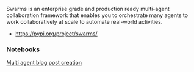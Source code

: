 Swarms is an enterprise grade and production ready multi-agent collaboration framework that enables you to orchestrate many agents to work collaboratively at scale to automate real-world activities.

- https://pypi.org/project/swarms/


### Notebooks
[Multi agent blog post creation](https://colab.research.google.com/drive/1RAuvwhheMWJFGUjKNbcBWnjEzLkoz0tk)
